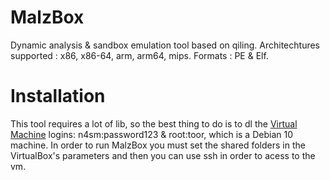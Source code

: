 # MalzBox
Dynamic analysis &amp; sandbox emulation tool based on qiling. Architechtures supported : x86, x86-64, arm, arm64, mips. Formats : PE &amp; Elf.

# Installation

This tool requires a lot of lib, so the best thing to do is to dl the [Virtual Machine](https://mega.nz/#!GDgHyIBb!vR4_3Nx8FxwvaWRG2CToouQM01e-9mUWtt4kK14qXMU) logins: n4sm:password123 & root:toor, which is a Debian 10 machine. In order to run MalzBox you must set 
the shared folders in the VirtualBox's parameters and then you can use ssh in order to acess to the vm.
